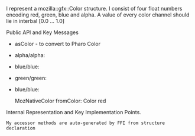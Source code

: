 I represent a mozilla::gfx::Color structure.
I consist of four float numbers encoding red, green, blue and alpha.
A value of every color channel should lie in interbal [0.0 ... 1.0]

Public API and Key Messages

- asColor - to convert to Pharo Color
- alpha/alpha:   
- blue/blue:
- green/green:
- blue/blue:

   MozNativeColor fromColor: Color red
 
Internal Representation and Key Implementation Points.

	My accessor methods are auto-generated by FFI from structure declaration